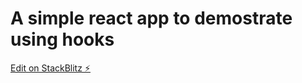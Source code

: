 # A simple react app to demostrate using hooks

[Edit on StackBlitz ⚡️](https://stackblitz.com/edit/react-qvnbzx)
